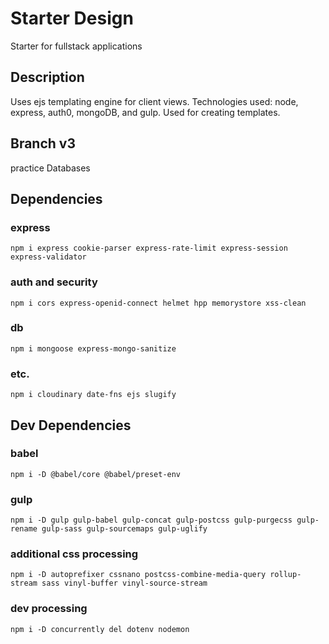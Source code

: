 # Starter Design
Starter for fullstack applications 
## Description 
Uses ejs templating engine for client views. Technologies used: node, express, auth0, mongoDB, and gulp. Used for creating templates.

## Branch v3

practice Databases

##  Dependencies

### express

```
npm i express cookie-parser express-rate-limit express-session express-validator
```
### auth and security
```
npm i cors express-openid-connect helmet hpp memorystore xss-clean

```
### db
```
npm i mongoose express-mongo-sanitize
```
### etc.
```
npm i cloudinary date-fns ejs slugify
```
## Dev Dependencies

### babel
```
npm i -D @babel/core @babel/preset-env
```
### gulp
```
npm i -D gulp gulp-babel gulp-concat gulp-postcss gulp-purgecss gulp-rename gulp-sass gulp-sourcemaps gulp-uglify
```
### additional css processing
```
npm i -D autoprefixer cssnano postcss-combine-media-query rollup-stream sass vinyl-buffer vinyl-source-stream
```
### dev processing
```
npm i -D concurrently del dotenv nodemon 
```
